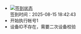 - [![签到状态](https://github.com/womade/Cloud189-Actions/actions/workflows/main.yml/badge.svg?branch=main)](https://github.com/womade/Cloud189-Actions/actions/workflows/main.yml) <br> 签到时间：2025-08-15 18:42:43
- 开始执行帐号1
- 设备ID不存在，需要二次设备校验
